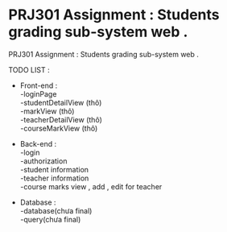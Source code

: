 # PRJ301 Assignment : Students grading sub-system web .

PRJ301 Assignment : Students grading sub-system web .

TODO LIST :
+ Front-end :  
-loginPage  
-studentDetailView (thô)  
-markView (thô)  
-teacherDetailView (thô)  
-courseMarkView (thô)  
+ Back-end :    
-login  
-authorization  
-student information   
-teacher information  
-course marks view , add , edit for teacher  
  
+ Database :    
-database(chưa final)  
-query(chưa final)  
 
 
